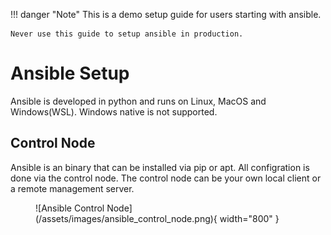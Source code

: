 !!! danger "Note"
    This is a demo setup guide for users starting with ansible.
    
    Never use this guide to setup ansible in production.

# Ansible Setup
Ansible is developed in python and runs on Linux, MacOS and Windows(WSL).
Windows native is not supported.

## Control Node
Ansible is an binary that can be installed via pip or apt.
All configration is done via the control node. The control node can be your own local client or a remote management server.

<figure markdown>
  ![Ansible Control Node](/assets/images/ansible_control_node.png){ width="800" }
</figure>